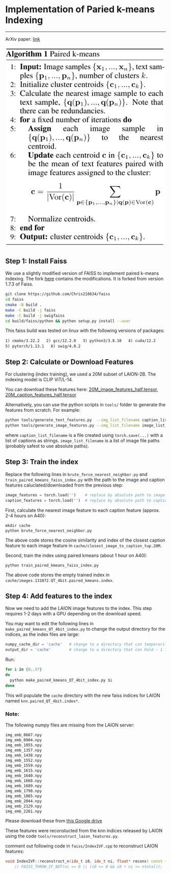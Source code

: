 # Implementation of Paried k-means Indexing
----------

ArXiv paper: [link](https://arxiv.org/pdf/2402.04416)

![](https://github.com/Chris210634/laion-index/blob/main/tools/paired_kmeans_algo.PNG?raw=true)

## Step 1: Install Faiss

We use a slightly modified version of FAISS to implement paired k-means indexing. The fork [here](https://github.com/Chris210634/faiss) contains the modifications. It is forked from version 1.7.3 of Faiss.

```bash
git clone https://github.com/Chris210634/faiss
cd faiss
cmake -B build .
make -C build -j faiss
make -C build -j swigfaiss
cd build/faiss/python && python setup.py install --user
```

This faiss build was tested on linux with the following versions of packages:

```1) cmake/3.22.2   2) gcc/12.2.0   3) python3/3.8.10   4) cuda/12.2   5) pytorch/1.13.1   6) swig/4.0.2```

## Step 2: Calculate or Download Features

For clustering (index training), we used a 20M subset of LAION-2B. The indexing model is CLIP ViT/L-14.

You can download these features here: [20M_image_features_half.tensor](https://drive.google.com/file/d/1GC4K0_MegJg8wNE9rcnh5O149iMu4Rhp/view?usp=drive_link), [20M_caption_features_half.tensor](https://drive.google.com/file/d/1dGgzeqseleYR42Vd2UjLSPVTkZ_TSpii/view?usp=drive_link)

Alternatively, you can use the python scripts in `tools/` folder to generate the features from scratch. For example:

```bash
python tools/generate_text_features.py  --img_list_filename caption_list_filename
python tools/generate_image_features.py --img_list_filename image_list_filename
```
where `caption_list_filename` is a file created using `torch.save(...)` with a list of captions as strings. `image_list_filename` is a list of image file paths (probably safest to use absolute paths).

## Step 3: Train the index

Replace the following lines in `brute_force_nearest_neighbor.py` and `train_paired_kmeans_faiss_index.py` with the path to the image and caption features caluclated/downloaded from the previous step:

```python
image_features = torch.load('')    # replace by absolute path to image features
caption_features = torch.load('')  # replace by absolute path to caption features
```

First, calculate the nearest image feature to each caption feature (approx. 2-4 hours on A40):

```
mkdir cache
python brute_force_nearest_neighbor.py
```

The above code stores the cosine similarity and index of the closest caption feature to each image feature in `cache/closest_image_to_caption_tup.20M`.

Second, train the index using paired kmeans (about 1 hour on A40):

```
python train_paired_kmeans_faiss_index.py
```

The above code stores the empty trained index in `cache/images.131072.QT_4bit.paired_kmeans.index`.

## Step 4: Add features to the index

Now we need to add the LAION image features to the index. This step requires 1-2 days with a GPU depending on the download speed.

You may want to edit the following lines in `make_paired_kmeans_QT_4bit_index.py` to change the output directory for the indices, as the index files are large:

```python
numpy_cache_dir = 'cache'   # change to a directory that can temporarily hold 100 GB of data
output_dir = 'cache'        # change to a directory that can hold ~ 1 TB of data
```

Run:
```bash
for i in {0..57}
do
  python make_paired_kmeans_QT_4bit_index.py $i
done
```

This will populate the `cache` directory with the new faiss indices for LAION named `knn.paired_QT_4bit.index*`. 

### Note:

The following numpy files are missing from the LAION server:
```
img_emb_0667.npy
img_emb_0904.npy
img_emb_1055.npy
img_emb_1357.npy
img_emb_1438.npy
img_emb_1552.npy
img_emb_1559.npy
img_emb_1615.npy
img_emb_1640.npy
img_emb_1668.npy
img_emb_1689.npy
img_emb_1798.npy
img_emb_1865.npy
img_emb_2044.npy
img_emb_2129.npy
img_emb_2261.npy
```

Please download these from [this Google drive](https://drive.google.com/drive/folders/1kvh5VG4ruGOcSiHKJX9dWJhPAGVgPSZs?usp=drive_link)

These features were reconstucted from the knn indices released by LAION using the code `tools/reconstruct_laion_features.py`. 

comment out following code in `faiss/IndexIVF.cpp` to reconstruct LAION features:
```cpp
void IndexIVF::reconstruct_n(idx_t i0, idx_t ni, float* recons) const {
    // FAISS_THROW_IF_NOT(ni == 0 || (i0 >= 0 && i0 + ni <= ntotal));
```
